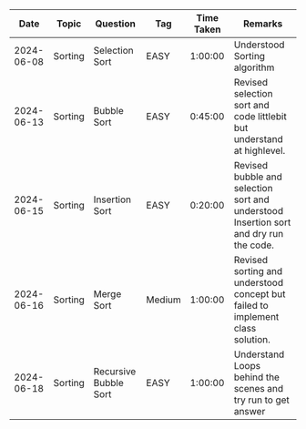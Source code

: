 | Date       | Topic    | Question | Tag  | Time Taken | Remarks |
|------------|----------|----------|------|------------|---------|
| 2024-06-08 | Sorting | Selection Sort | EASY | 1:00:00 | Understood Sorting algorithm |
| 2024-06-13 | Sorting | Bubble Sort | EASY | 0:45:00 | Revised selection sort and code littlebit but understand at highlevel. |
| 2024-06-15 | Sorting | Insertion Sort | EASY | 0:20:00 | Revised bubble and selection sort and understood Insertion sort and dry run the code. |
| 2024-06-16 | Sorting | Merge Sort | Medium | 1:00:00 | Revised sorting and understood concept but failed to implement class solution. |
| 2024-06-18 | Sorting | Recursive Bubble Sort | EASY | 1:00:00 | Understand Loops behind the scenes and try run to get answer |

